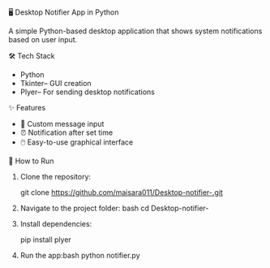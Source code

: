 🖥️ Desktop Notifier App in Python


A simple Python-based desktop application that shows system notifications based on user input.

🛠️ Tech Stack

- Python
- Tkinter– GUI creation
- Plyer– For sending desktop notifications


✨ Features

- 📌 Custom message input
- ⏰ Notification after set time
- 🖱️ Easy-to-use graphical interface


🚀 How to Run

1. Clone the repository:
   
   git clone https://github.com/maisara011/Desktop-notifier-.git
   
2. Navigate to the project folder:
   bash
   cd Desktop-notifier-
   
3. Install dependencies:

   pip install plyer
   
4. Run the app:bash
   python notifier.py
   
